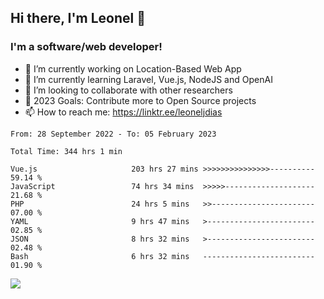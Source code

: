 ## Hi there, I'm Leonel 👋

### I'm a software/web developer!
- 🔭 I’m currently working on Location-Based Web App
- 🌱 I’m currently learning Laravel, Vue.js, NodeJS and OpenAI
- 👯 I’m looking to collaborate with other researchers
- 🥅 2023 Goals: Contribute more to Open Source projects
- 📫 How to reach me: https://linktr.ee/leoneljdias

<!--START_SECTION:waka-->

```text
From: 28 September 2022 - To: 05 February 2023

Total Time: 344 hrs 1 min

Vue.js                     203 hrs 27 mins >>>>>>>>>>>>>>>----------   59.14 %
JavaScript                 74 hrs 34 mins  >>>>>--------------------   21.68 %
PHP                        24 hrs 5 mins   >>-----------------------   07.00 %
YAML                       9 hrs 47 mins   >------------------------   02.85 %
JSON                       8 hrs 32 mins   >------------------------   02.48 %
Bash                       6 hrs 32 mins   -------------------------   01.90 %
```

<!--END_SECTION:waka-->

![](https://komarev.com/ghpvc/?username=leoneljdias&color=blue&style=flat-square)
